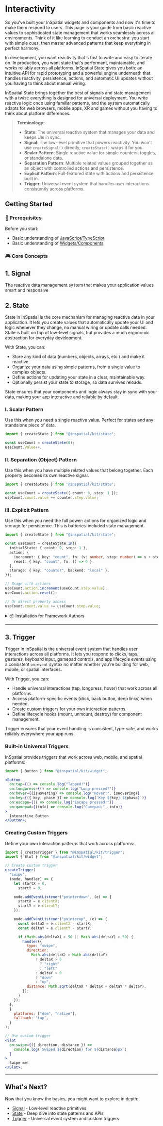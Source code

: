 # Interactivity

So you've built your InSpatial widgets and components and now it's time to make them respond to users. This page is your guide from basic reactive values to sophisticated state management that works seamlessly across all environments. Think of it like learning to conduct an orchestra: you start with simple cues, then master advanced patterns that keep everything in perfect harmony.

In development, you want reactivity that's fast to write and easy to iterate on. In production, you want state that's performant, maintainable, and works reliably across all platforms. InSpatial State gives you both: an intuitive API for rapid prototyping and a powerful engine underneath that handles reactivity, persistence, actions, and automatic UI updates without you having to think about manual wiring.

InSpatial State brings together the best of signals and state management with a twist: everything is designed for universal deployment. You write reactive logic once using familiar patterns, and the system automatically adapts for web browsers, mobile apps, XR and games without you having to think about platform differences.

> **Terminology:**
>
> - **State**: The universal reactive system that manages your data and keeps UIs in sync.
> - **Signal**: The low-level primitive that powers reactivity. You won't use `createSignal()` directly; `createState()` wraps it for you.
> - **Scalar Pattern**: Single reactive value for simple counters, toggles, or standalone data.
> - **Separation Pattern**: Multiple related values grouped together as an object with controlled actions and persistence.
> - **Explicit Pattern**: Full-featured state with actions and persistence built in.
> - **Trigger**: Universal event system that handles user interactions consistently across platforms.

## Getting Started

### 🎯 Prerequisites

Before you start:

- Basic understanding of [JavaScript/TypeScript](https://www.typescriptlang.org/docs/)
- Basic understanding of [Widgets/Components](../1.%20graphical-user-interface/widgets-components🟡.md)

### 🎮 Core Concepts

## 1. Signal

The reactive data management system that makes your application values smart and responsive

## 2. State

State in InSpatial is the core mechanism for managing reactive data in your application. It lets you create values that automatically update your UI and logic whenever they change, no manual wiring or update calls needed. State is built on top of low-level signals, but provides a much ergonomic abstraction for everyday development.

With State, you can:

- Store any kind of data (numbers, objects, arrays, etc.) and make it reactive.
- Organize your data using simple patterns, from a single value to complex objects.
- Define actions for updating your state in a clear, maintainable way.
- Optionally persist your state to storage, so data survives reloads.

State ensures that your components and logic always stay in sync with your data, making your app interactive and reliable by default.

### I. Scalar Pattern

Use this when you need a single reactive value. Perfect for states and any standalone piece of data.

```ts
import { createState } from "@inspatial/kit/state";

const useCount = createState(0);
useCount.value++;
```

### II. Separation (Object) Pattern

Use this when you have multiple related values that belong together. Each property becomes its own reactive signal.

```ts
import { createState } from "@inspatial/kit/state";

const useCount = createState({ count: 0, step: 1 });
useCount.count.value += counter.step.value;
```

### III. Explicit Pattern

Use this when you need the full power: actions for organized logic and storage for persistence. This is batteries-included state management.

```ts
import { createState } from "@inspatial/kit/state";

const useCount = createState.in({
  initialState: { count: 0, step: 1 },
  action: {
    increment: { key: "count", fn: (v: number, step: number) => v + step },
    reset: { key: "count", fn: () => 0 },
  },
  storage: { key: "counter", backend: "local" },
});

// Usage with actions
useCount.action.increment(useCount.step.value);
useCount.action.reset();

// Or direct property access
useCount.count.value += useCount.step.value;
```

<details>
<summary>📦 Installation for Framework Authors</summary>

If you're building a framework or library that needs to include interactivity:

```bash
deno install jsr:@in/teract
```

##

```bash
npx jsr add @in/teract
```

##

```bash
yarn dlx jsr add @in/teract
```

##

```bash
pnpm dlx jsr add @in/teract
```

##

```bash
bunx jsr add @in/teract
```

##

```bash
vlt install jsr:@in/teract
```

</details>

---

## 3. Trigger

Trigger in InSpatial is the universal event system that handles user interactions across all platforms. It lets you respond to clicks, taps, gestures, keyboard input, gamepad controls, and app lifecycle events using a consistent `on:event` syntax no matter whether you're building for web, mobile, or spatial interfaces.

With Trigger, you can:

- Handle universal interactions (tap, longpress, hover) that work across all platforms.
- Access platform-specific events (click, back button, deep links) when needed.
- Create custom triggers for your own interaction patterns.
- Define lifecycle hooks (mount, unmount, destroy) for component management.

Trigger ensures that your event handling is consistent, type-safe, and works reliably everywhere your app runs.

### Built-in Universal Triggers

InSpatial provides triggers that work across web, mobile, and spatial platforms:

```jsx
import { Button } from "@inspatial/kit/widget";

<Button
  on:tap={() => console.log("Tapped!")}
  on:longpress={() => console.log("Long pressed!")}
  on:hover={(isHovering) => console.log("Hover:", isHovering)}
  on:key={({ key, phase }) => console.log(`Key ${key} ${phase}`)}
  on:escape={() => console.log("Escape pressed!")}
  on:gamepad={(info) => console.log("Gamepad:", info)}
>
  Interactive Button
</Button>;
```

### Creating Custom Triggers

Define your own interaction patterns that work across platforms:

```jsx
import { createTrigger } from "@inspatial/kit/trigger";
import { Slot } from "@inspatial/kit/widget";

// Create custom trigger
createTrigger(
  "swipe",
  (node, handler) => {
    let startX = 0,
      startY = 0;

    node.addEventListener("pointerdown", (e) => {
      startX = e.clientX;
      startY = e.clientY;
    });

    node.addEventListener("pointerup", (e) => {
      const deltaX = e.clientX - startX;
      const deltaY = e.clientY - startY;

      if (Math.abs(deltaX) > 50 || Math.abs(deltaY) > 50) {
        handler({
          type: "swipe",
          direction:
            Math.abs(deltaX) > Math.abs(deltaY)
              ? deltaX > 0
                ? "right"
                : "left"
              : deltaY > 0
              ? "down"
              : "up",
          distance: Math.sqrt(deltaX * deltaX + deltaY * deltaY),
        });
      }
    });
  },
  {
    platforms: ["dom", "native"],
    fallback: "tap",
  }
);

// Use custom trigger
<Slot
  on:swipe={({ direction, distance }) =>
    console.log(`Swiped ${direction} for ${distance}px`)
  }
>
  Swipe me!
</Slot>;
```

---

## What's Next?

Now that you know the basics, you might want to explore in depth:

- [Signal](./signal🟢.md) - Low-level reactive primitives
- [State](./state🟡.md) - Deep dive into state patterns and APIs
- [Trigger](./trigger🟡.md) - Universal event system and custom triggers
